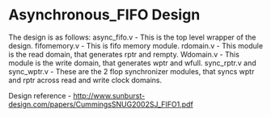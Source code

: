 # Asynchronous_FIFO Design 

The design is as follows:
async_fifo.v - This is the top level wrapper of the design. 
fifomemory.v - This is fifo memory module.
rdomain.v - This module is the read domain, that generates rptr and rempty. 
Wdomain.v - This module is the write domain, that generates wptr and wfull. 
sync_rptr.v and sync_wptr.v - These are the 2 flop synchronizer modules, that syncs wptr and rptr across read and write clock domains. 

Design reference - http://www.sunburst-design.com/papers/CummingsSNUG2002SJ_FIFO1.pdf

